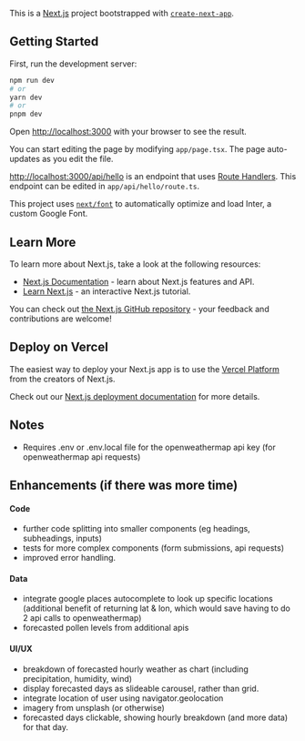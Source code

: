 This is a [Next.js](https://nextjs.org/) project bootstrapped with [`create-next-app`](https://github.com/vercel/next.js/tree/canary/packages/create-next-app).

## Getting Started

First, run the development server:

```bash
npm run dev
# or
yarn dev
# or
pnpm dev
```

Open [http://localhost:3000](http://localhost:3000) with your browser to see the result.

You can start editing the page by modifying `app/page.tsx`. The page auto-updates as you edit the file.

[http://localhost:3000/api/hello](http://localhost:3000/api/hello) is an endpoint that uses [Route Handlers](https://beta.nextjs.org/docs/routing/route-handlers). This endpoint can be edited in `app/api/hello/route.ts`.

This project uses [`next/font`](https://nextjs.org/docs/basic-features/font-optimization) to automatically optimize and load Inter, a custom Google Font.

## Learn More

To learn more about Next.js, take a look at the following resources:

- [Next.js Documentation](https://nextjs.org/docs) - learn about Next.js features and API.
- [Learn Next.js](https://nextjs.org/learn) - an interactive Next.js tutorial.

You can check out [the Next.js GitHub repository](https://github.com/vercel/next.js/) - your feedback and contributions are welcome!

## Deploy on Vercel

The easiest way to deploy your Next.js app is to use the [Vercel Platform](https://vercel.com/new?utm_medium=default-template&filter=next.js&utm_source=create-next-app&utm_campaign=create-next-app-readme) from the creators of Next.js.

Check out our [Next.js deployment documentation](https://nextjs.org/docs/deployment) for more details.


## Notes

- Requires .env or .env.local file for the openweathermap api key (for openweathermap api requests)


## Enhancements (if there was more time)

#### Code
- further code splitting into smaller components (eg headings, subheadings, inputs)
- tests for more complex components (form submissions, api requests)
- improved error handling. 

#### Data
- integrate google places autocomplete to look up specific locations (additional benefit of returning lat & lon, which would save having to do 2 api calls to openweathermap)
- forecasted pollen levels from additional apis

#### UI/UX 
- breakdown of forecasted hourly weather as chart (including precipitation, humidity, wind)
- display forecasted days as slideable carousel, rather than grid.
- integrate location of user using navigator.geolocation 
- imagery from unsplash (or otherwise)
- forecasted days clickable, showing hourly breakdown (and more data) for that day.